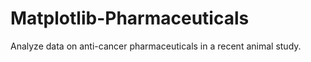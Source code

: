# Matplotlib-Pharmaceuticals
Analyze data on anti-cancer pharmaceuticals in a recent animal study. 
